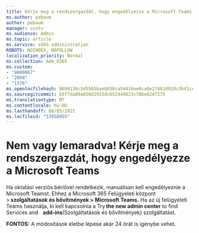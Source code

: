 ```yaml
---
title: Kérje meg a rendszergazdát, hogy engedélyezze a Microsoft Teams
ms.author: pebaum
author: pebaum
manager: scotv
ms.audience: Admin
ms.topic: article
ms.service: o365-administration
ROBOTS: NOINDEX, NOFOLLOW
localization_priority: Normal
ms.collection: Adm_O365
ms.custom:
- "9000067"
- "2660"
- "1576"
ms.openlocfilehash: 8698136c5d5505bae0d38ca5d416ee0ca0e27461d92dc3b41ce029cb383abfb8
ms.sourcegitcommit: b5f7da89a650d2915dc652449623c78be6247175
ms.translationtype: MT
ms.contentlocale: hu-HU
ms.lasthandoff: 08/05/2021
ms.locfileid: "53950955"
---
```

# <a name="youre-missing-out-ask-your-admin-to-enable-microsoft-teams"></a>Nem vagy lemaradva! Kérje meg a rendszergazdát, hogy engedélyezze a Microsoft Teams

Ha oktatási verziós bérlővel rendelkezik, manuálisan kell engedélyeznie a Microsoft Teamst. Ehhez a Microsoft 365 Felügyeleti központ > **szolgáltatások és bővítmények > Microsoft Teams.** Ha az új felügyeleti Teams használja, ki kell kapcsolnia a Try **the new admin center** to find Services and    **add-ins**(Szolgáltatások és bővítmények) szolgáltatást. 

**FONTOS:** A módosítások életbe lépése akár 24 órát is igénybe vehet.